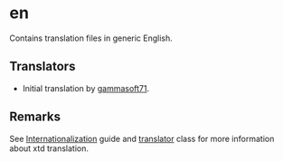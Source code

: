 # en

Contains translation files in generic English.

## Translators

* Initial translation by [gammasoft71](https://gammasoft71.wixsite.com/gammasoft).

## Remarks

See [Internationalization]() guide and [translator](https://gammasoft71.github.io/xtd/reference_guides/latest/classxtd_1_1translator.html) class for more information about xtd translation.